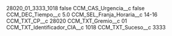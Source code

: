 <?xml version="1.0" encoding="UTF-8"?>
<CustomMetadata xmlns="http://soap.sforce.com/2006/04/metadata" xmlns:xsi="http://www.w3.org/2001/XMLSchema-instance" xmlns:xsd="http://www.w3.org/2001/XMLSchema">
    <label>28020_01_3333_1018</label>
    <protected>false</protected>
    <values>
        <field>CCM_CAS_Urgencia__c</field>
        <value xsi:type="xsd:boolean">false</value>
    </values>
    <values>
        <field>CCM_DEC_Tiempo__c</field>
        <value xsi:type="xsd:double">5.0</value>
    </values>
    <values>
        <field>CCM_SEL_Franja_Horaria__c</field>
        <value xsi:type="xsd:string">14-16</value>
    </values>
    <values>
        <field>CCM_TXT_CP__c</field>
        <value xsi:type="xsd:string">28020</value>
    </values>
    <values>
        <field>CCM_TXT_Gremio__c</field>
        <value xsi:type="xsd:string">01</value>
    </values>
    <values>
        <field>CCM_TXT_Identificador_CIA__c</field>
        <value xsi:type="xsd:string">1018</value>
    </values>
    <values>
        <field>CCM_TXT_Suceso__c</field>
        <value xsi:type="xsd:string">3333</value>
    </values>
</CustomMetadata>
